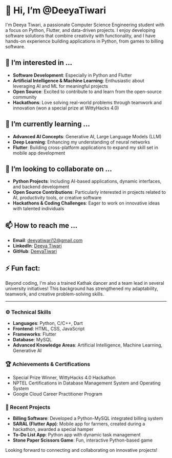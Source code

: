 # 👋 Hi, I’m @DeeyaTiwari

I'm Deeya Tiwari, a passionate Computer Science Engineering student with a focus on Python, Flutter, and data-driven projects. I enjoy developing software solutions that combine creativity with functionality, and I have hands-on experience building applications in Python, from games to billing software.

## 👀 I’m interested in ...
- **Software Development**: Especially in Python and Flutter
- **Artificial Intelligence & Machine Learning**: Enthusiastic about leveraging AI and ML for meaningful projects
- **Open Source**: Excited to contribute to and learn from the open-source community
- **Hackathons**: Love solving real-world problems through teamwork and innovation (won a special prize at WittyHacks 4.0)

## 🌱 I’m currently learning ...
- **Advanced AI Concepts**: Generative AI, Large Language Models (LLM)
- **Deep Learning**: Enhancing my understanding of neural networks
- **Flutter**: Building cross-platform applications to expand my skill set in mobile app development

## 💞️ I’m looking to collaborate on ...
- **Python Projects**: Including AI-based applications, dynamic interfaces, and backend development
- **Open Source Contributions**: Particularly interested in projects related to AI, productivity tools, or creative software
- **Hackathons & Coding Challenges**: Eager to work on innovative ideas with talented individuals

## 📫 How to reach me ...
- **Email**: deeyatiwari12@gmail.com
- **LinkedIn**: [Deeya Tiwari](https://www.linkedin.com/in/deeyatiwari)
- **GitHub**: [DeeyaTiwari](https://github.com/DeeyaTiwari)

## ⚡ Fun fact:
Beyond coding, I'm also a trained Kathak dancer and a team lead in several university initiatives! This background has strengthened my adaptability, teamwork, and creative problem-solving skills.

---

### ⚙️ Technical Skills
- **Languages**: Python, C/C++, Dart
- **Frontend**: HTML, CSS, JavaScript
- **Frameworks**: Flutter
- **Database**: MySQL
- **Advanced Knowledge Areas**: Artificial Intelligence, Machine Learning, Generative AI

### 🏆 Achievements & Certifications
- Special Prize Winner, WittyHacks 4.0 Hackathon
- NPTEL Certifications in Database Management System and Operating System
- Google Cloud Career Practitioner Program

### 📜 Recent Projects
- **Billing Software**: Developed a Python-MySQL integrated billing system
- **SARAL (Flutter App)**: Mobile app for farmers, created during a hackathon, awarded a special hamper
- **To-Do List App**: Python app with dynamic task management
- **Stone Paper Scissors Game**: Fun, interactive Python-based game

Looking forward to connecting and collaborating on innovative projects!


<!---
DeeyaTiwari/DeeyaTiwari is a ✨ special ✨ repository because its `README.md` (this file) appears on your GitHub profile.
You can click the Preview link to take a look at your changes.
--->
